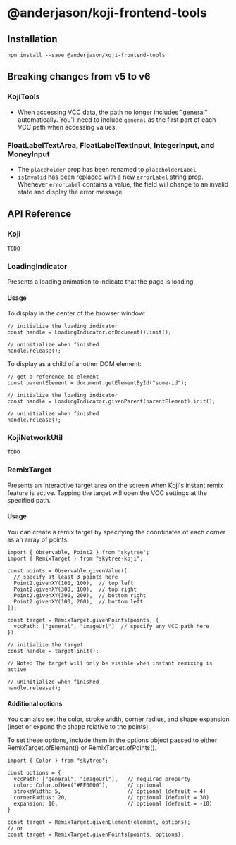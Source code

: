 # @anderjason/koji-frontend-tools

## Installation

`npm install --save @anderjason/koji-frontend-tools`

## Breaking changes from v5 to v6

### KojiTools

* When accessing VCC data, the path no longer includes "general" automatically. You'll need to include `general` as the first part of each VCC path when accessing values.

### FloatLabelTextArea, FloatLabelTextInput, IntegerInput, and MoneyInput

* The `placeholder` prop has been renamed to `placeholderLabel`
* `isInvalid` has been replaced with a new `errorLabel` string prop. Whenever `errorLabel` contains a value, the field will change to an invalid state and display the error message

## API Reference

### Koji

`TODO`

### LoadingIndicator

Presents a loading animation to indicate that the page is loading.

#### Usage

To display in the center of the browser window:

```
// initialize the loading indicator
const handle = LoadingIndicator.ofDocument().init();

// uninitialize when finished
handle.release();
```

To display as a child of another DOM element:

```
// get a reference to element
const parentElement = document.getElementById("some-id");

// initialize the loading indicator
const handle = LoadingIndicator.givenParent(parentElement).init();

// uninitialize when finished
handle.release();
```

### KojiNetworkUtil

`TODO`

### RemixTarget

Presents an interactive target area on the screen when Koji's instant remix feature is active. Tapping the target will open the VCC settings at the specified path.

#### Usage

You can create a remix target by specifying the coordinates of each corner as an array of points.

```
import { Observable, Point2 } from "skytree";
import { RemixTarget } from "skytree-koji";

const points = Observable.givenValue([
  // specify at least 3 points here
  Point2.givenXY(100, 100),  // top left
  Point2.givenXY(300, 100),  // top right
  Point2.givenXY(300, 200),  // bottom right
  Point2.givenXY(100, 200),  // bottom left
]);

const target = RemixTarget.givenPoints(points, {
  vccPath: ["general", "imageUrl"]  // specify any VCC path here
});

// initialize the target
const handle = target.init();

// Note: The target will only be visible when instant remixing is active

// uninitialize when finished
handle.release();
```

#### Additional options

You can also set the color, stroke width, corner radius, and shape expansion (inset or expand the shape relative to the points).

To set these options, include them in the options object passed to either RemixTarget.ofElement() or RemixTarget.ofPoints().

```
import { Color } from "skytree";

const options = {
  vccPath: ["general", "imageUrl"],   // required property
  color: Color.ofHex("#FF0000"),      // optional
  strokeWidth: 5,                     // optional (default = 4)
  cornerRadius: 20,                   // optional (default = 30)
  expansion: 10,                      // optional (default = -10)
}

const target = RemixTarget.givenElement(element, options);
// or
const target = RemixTarget.givenPoints(points, options);
```
